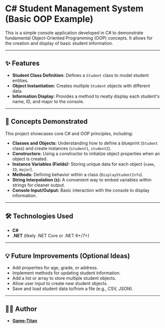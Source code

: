 # C# Student Management System (Basic OOP Example)

This is a simple console application developed in C# to demonstrate fundamental Object-Oriented Programming (OOP) concepts. It allows for the creation and display of basic student information.

---

## ✨ Features

* **Student Class Definition:** Defines a `Student` class to model student entities.
* **Object Instantiation:** Creates multiple `Student` objects with different data.
* **Information Display:** Provides a method to neatly display each student's name, ID, and major to the console.

---

## 🚀 Concepts Demonstrated

This project showcases core C# and OOP principles, including:

* **Classes and Objects:** Understanding how to define a blueprint (`Student` class) and create instances (`student1`, `student2`).
* **Constructors:** Using a constructor to initialize object properties when an object is created.
* **Instance Variables (Fields):** Storing unique data for each object (`name`, `ID`, `major`).
* **Methods:** Defining behavior within a class (`DisplayStudentInfo`).
* **String Interpolation (`$`):** A convenient way to embed variables within strings for cleaner output.
* **Console Input/Output:** Basic interaction with the console to display information.

---

## 🛠️ Technologies Used

* **C#**
* **.NET** (likely .NET Core or .NET 6+/7+)

---



## 💡 Future Improvements (Optional Ideas)

* Add properties for age, grade, or address.
* Implement methods for updating student information.
* Add a list or array to store multiple student objects.
* Allow user input to create new student objects.
* Save and load student data to/from a file (e.g., CSV, JSON).

---

## 👨‍💻 Author

* **[Game-Titan](https://github.com/Game-Titan)** 
